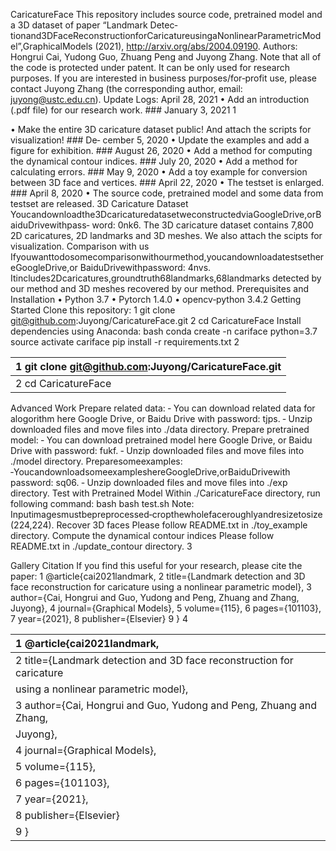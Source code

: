 CaricatureFace
This repository includes source code, pretrained model and a 3D dataset of paper “Landmark Detec‑
tionand3DFaceReconstructionforCaricatureusingaNonlinearParametricModel”,GraphicalModels
(2021), http://arxiv.org/abs/2004.09190.
Authors: Hongrui Cai, Yudong Guo, Zhuang Peng and Juyong Zhang.
Note that all of the code is protected under patent. It can be only used for research purposes. If you
are interested in business purposes/for‑profit use, please contact Juyong Zhang (the corresponding
author, email: juyong@ustc.edu.cn).
Update Logs:
April 28, 2021
• Add an introduction (.pdf file) for our research work. ### January 3, 2021
1

• Make the entire 3D caricature dataset public! And attach the scripts for visualization! ### De‑
cember 5, 2020
• Update the examples and add a figure for exhibition. ### August 26, 2020
• Add a method for computing the dynamical contour indices. ### July 20, 2020
• Add a method for calculating errors. ### May 9, 2020
• Add a toy example for conversion between 3D face and vertices. ### April 22, 2020
• The testset is enlarged. ### April 8, 2020
• The source code, pretrained model and some data from testset are released.
3D Caricature Dataset
Youcandownloadthe3DcaricaturedatasetweconstructedviaGoogleDrive,orBaiduDrivewithpass‑
word: 0nk6. The 3D caricature dataset contains 7,800 2D caricatures, 2D landmarks and 3D meshes.
We also attach the scipts for visualization.
Comparison with us
Ifyouwanttodosomecomparisonwithourmethod,youcandownloadatestsethereGoogleDrive,or
BaiduDrivewithpassword: 4nvs. Itincludes2Dcaricatures,groundtruth68landmarks,68landmarks
detected by our method and 3D meshes recovered by our method.
Prerequisites and Installation
• Python 3.7
• Pytorch 1.4.0
• opencv‑python 3.4.2
Getting Started
Clone this repository:
1 git clone git@github.com:Juyong/CaricatureFace.git
2 cd CaricatureFace
Install dependencies using Anaconda: bash conda create -n cariface python=3.7
source activate cariface pip install -r requirements.txt
2

| 1 git clone git@github.com:Juyong/CaricatureFace.git   |
|:-------------------------------------------------------|
| 2 cd CaricatureFace                                    |

Advanced Work
Prepare related data: ‑ You can download related data for alogorithm here Google Drive, or Baidu
Drive with password: tjps. ‑ Unzip downloaded files and move files into ./data directory.
Prepare pretrained model: ‑ You can download pretrained model here Google Drive, or Baidu Drive
with password: fukf. ‑ Unzip downloaded files and move files into ./model directory.
Preparesomeexamples: ‑YoucandownloadsomeexampleshereGoogleDrive,orBaiduDrivewith
password: sq06. ‑ Unzip downloaded files and move files into ./exp directory.
Test with Pretrained Model
Within ./CaricatureFace directory, run following command: bash bash test.sh
Note: Inputimagesmustbepreprocessed‑cropthewholefaceroughlyandresizetosize(224,224).
Recover 3D faces
Please follow README.txt in ./toy_example directory.
Compute the dynamical contour indices
Please follow README.txt in ./update_contour directory.
3

Gallery
Citation
If you find this useful for your research, please cite the paper:
1 @article{cai2021landmark,
2 title={Landmark detection and 3D face reconstruction for caricature
using a nonlinear parametric model},
3 author={Cai, Hongrui and Guo, Yudong and Peng, Zhuang and Zhang,
Juyong},
4 journal={Graphical Models},
5 volume={115},
6 pages={101103},
7 year={2021},
8 publisher={Elsevier}
9 }
4

| 1 @article{cai2021landmark,                                           |
|:----------------------------------------------------------------------|
| 2 title={Landmark detection and 3D face reconstruction for caricature |
| using a nonlinear parametric model},                                  |
| 3 author={Cai, Hongrui and Guo, Yudong and Peng, Zhuang and Zhang,    |
| Juyong},                                                              |
| 4 journal={Graphical Models},                                         |
| 5 volume={115},                                                       |
| 6 pages={101103},                                                     |
| 7 year={2021},                                                        |
| 8 publisher={Elsevier}                                                |
| 9 }                                                                   |